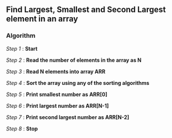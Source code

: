 ##  Find Largest, Smallest and Second Largest element in an array

### Algorithm

*Step 1* : **Start**

*Step 2* : **Read the number of elements in the array as N**

*Step 3* : **Read N elements into array ARR**

*Step 4* : **Sort the array using any of the sorting algorithms**

*Step 5* : **Print smallest number as ARR[0]**

*Step 6* : **Print largest number as ARR[N-1]**

*Step 7* : **Print second largest number as ARR[N-2]**

*Step 8* : **Stop**